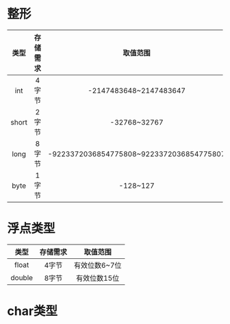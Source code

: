 # 整形

|   类型    |  存储需求  |                    取值范围                    |
|:-------:|:------:|:------------------------------------------:|
|   int   |  4字节   |           -2147483648~2147483647           |
|  short  |  2字节   |                -32768~32767                |
|  long   |  8字节   |  -9223372036854775808~9223372036854775807  |
|  byte   |  1字节   |                  -128~127                  |

# 浮点类型

|   类型   | 存储需求 |   取值范围   |
|:------:|:----:|:--------:|
| float  | 4字节  | 有效位数6~7位 |
| double | 8字节  | 有效位数15位  |

# char类型